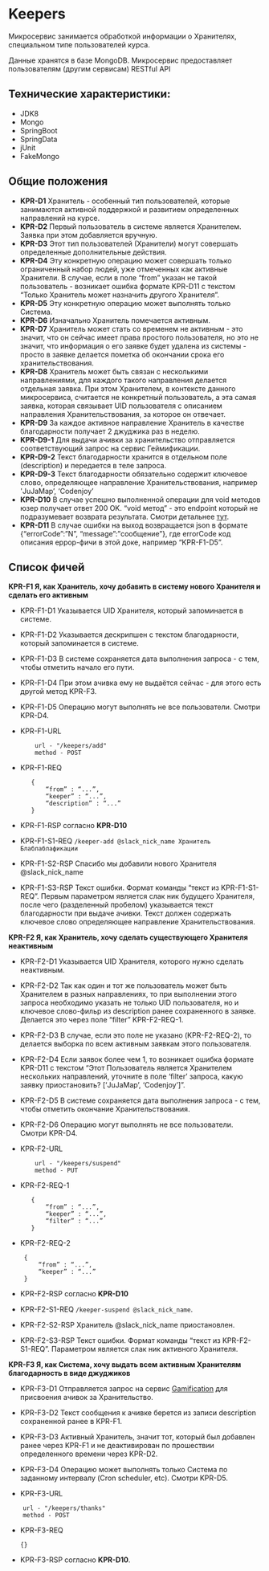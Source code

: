# Keepers

Микросервис занимается обработкой информации о Хранителях, специальном типе пользователей курса. 

Данные хранятся в базе MongoDB. Микросервис предоставляет пользователям (другим сервисам) RESTful API


## Технические характеристики:

* JDK8
* Mongo
* SpringBoot
* SpringData
* jUnit
* FakeMongo 

## Общие положения

* **KPR-D1** Хранитель - особенный тип пользователей, которые занимаются активной поддержкой и развитием определенных направлений на курсе.
* **KPR-D2** Первый пользователь в системе является Хранителем. Заявка при этом добавляется вручную.
* **KPR-D3** Этот тип пользователей (Хранители) могут совершать определенные дополнительные действия. 
* **KPR-D4** Эту конкретную операцию может совершать только ограниченный набор людей, уже отмеченных как активные Хранители. В случае, если в поле “from” указан не такой пользователь - возникает ошибка формате KPR-D11 с текстом “Только Хранитель может назначить другого Хранителя”.
* **KPR-D5** Эту конкретную операцию может выполнять только Система.
* **KPR-D6** Изначально Хранитель помечается активным.
* **KPR-D7** Хранитель может стать со временем не активным - это значит, что он сейчас имеет права простого пользователя, но это не значит, что информация о его заявке будет удалена из системы - просто в заявке делается пометка об окончании срока его хранительствования.
* **KPR-D8** Хранитель может быть связан с несколькими направлениями, для каждого такого направления делается отдельная заявка. При этом Хранителем, в контексте данного микросервиса, считается не конкретный пользователь, а эта самая заявка, которая связывает UID пользователя с описанием направления Хранительствования, за которое он отвечает.
* **KPR-D9** За каждое активное направление Хранитель в качестве благодарности получает 2 джуджика раз в неделю. 
* **KPR-D9-1** Для выдачи ачивки за хранительство отправляется соответствующий запрос на сервис Геймификации.
* **KPR-D9-2** Текст благодарности хранится в отдельном поле (description) и передается в теле запроса.
* **KPR-D9-3** Текст благодарности обязательно содержит ключевое слово, определяющее направление Хранительствования, например 'JuJaMap’, ‘Codenjoy’
* **KPR-D10** В случае успешно выполненной операции для void методов юзер получает ответ 200 OK. “void метод” - это endpoint который не подразумевает возврата результата. Смотри детальнее [тут](https://ru.wikipedia.org/wiki/%D0%A1%D0%BF%D0%B8%D1%81%D0%BE%D0%BA_%D0%BA%D0%BE%D0%B4%D0%BE%D0%B2_%D1%81%D0%BE%D1%81%D1%82%D0%BE%D1%8F%D0%BD%D0%B8%D1%8F_HTTP#200).
* **KPR-D11** В случае ошибки на выход возвращается json в формате {“errorCode”:”N”, “message”:”сообщение”}, где errorCode код описания еррор-фичи в этой доке, например “KPR-F1-D5”.

## Список фичей

**KPR-F1 Я, как Хранитель, хочу добавить в систему нового Хранителя и сделать его активным**

* KPR-F1-D1 Указывается UID Хранителя, который запоминается в системе.
* KPR-F1-D2 Указывается дескрипшен с текстом благодарности, который запоминается в системе. 
* KPR-F1-D3 В системе сохраняется дата выполнения запроса - с тем, чтобы отметить начало его пути.
* KPR-F1-D4 При этом ачивка ему не выдаётся сейчас - для этого есть другой метод KPR-F3.
* KPR-F1-D5 Операцию могут выполнять не все пользователи. Смотри KPR-D4.

* KPR-F1-URL
  ```
      url - "/keepers/add"
      method - POST
  ```
* KPR-F1-REQ
   ```
      {
          “from” : “...”,
          “keeper” : “...”,
          “description” : “...”
      }
   ```
* KPR-F1-RSP согласно **KPR-D10**
* KPR-F1-S1-REQ  ``/keeper-add @slack_nick_name Хранитель Блаблаблафикации``
* KPR-F1-S2-RSP Спасибо мы добавили нового Хранителя @slack_nick_name
* KPR-F1-S3-RSP Текст ошибки. Формат команды “текст из KPR-F1-S1-REQ”. Первым параметром является слак ник будущего Хранителя, после чего (разделенный пробелом) указывается текст благодарности при выдаче ачивки. Текст должен содержать ключевое слово определяющее направление Хранительствования.

**KPR-F2 Я, как Хранитель, хочу сделать существующего Хранителя неактивным**

* KPR-F2-D1 Указывается UID Хранителя, которого нужно сделать неактивным.
* KPR-F2-D2 Так как один и тот же пользователь может быть Хранителем в разных направлениях, то при выполнении этого запроса необходимо указать не только UID пользователя, но и ключевое слово-фильр из description ранее сохраненного в заявке. Делается это через поле “filter” KPR-F2-REQ-1.
* KPR-F2-D3 В случае, если это поле не указано (KPR-F2-REQ-2), то делается выборка по всем активным заявкам этого пользователя.
* KPR-F2-D4 Если заявок более чем 1, то  возникает ошибка формате KPR-D11 с текстом “Этот Пользователь является Хранителем нескольких направлений, уточните в поле ‘filter’ запроса, какую заявку приостановить? [‘JuJaMap’, ‘Codenjoy’]”.
* KPR-F2-D5 В системе сохраняется дата выполнения запроса - с тем, чтобы отметить окончание Хранительствования.
* KPR-F2-D6 Операцию могут выполнять не все пользователи. Смотри KPR-D4.

* KPR-F2-URL
  ```
      url - "/keepers/suspend"
      method - PUT
  ```
* KPR-F2-REQ-1
   ```
      {
          “from” : “...”,
          “keeper” : “...”,
          “filter” : “...”
      }
   ```
* KPR-F2-REQ-2
   ```
    {
        “from” : “...”,
        “keeper” : “...”
    }
   ```
* KPR-F2-RSP согласно **KPR-D10**

* KPR-F2-S1-REQ ``/keeper-suspend @slack_nick_name``.
* KPR-F2-S2-RSP Хранитель @slack_nick_name приостановлен.
* KPR-F2-S3-RSP Текст ошибки. Формат команды “текст из KPR-F2-S1-REQ”. Параметром является слак ник активного Хранителя.


**KPR-F3 Я, как Система, хочу выдать всем активным Хранителям благодарность в виде джуджиков**

* KPR-F3-D1 Отправляется запрос на сервис [Gamification](https://github.com/JujaLabs/gamification) для присвоения ачивок за Хранительство.
* KPR-F3-D2 Текст сообщения к ачивке берется из записи description сохраненной ранее в KPR-F1.
* KPR-F3-D3 Активный Хранитель, значит тот, который был добавлен ранее через KPR-F1 и не деактивирован по прошествии определенного времени через KPR-D2.
* KPR-F3-D4 Операцию может выполнять только Система по заданному интервалу (Cron scheduler, etc). Смотри KPR-D5.

* KPR-F3-URL
```
    url - "/keepers/thanks"
    method - POST
```

* KPR-F3-REQ
    ```
    {}
    ```
* KPR-F3-RSP согласно **KPR-D10**.